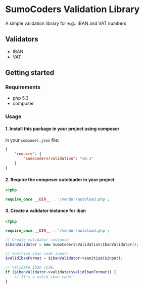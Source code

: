 SumoCoders Validation Library
========================================

A simple validation library for e.g.: IBAN and VAT numbers


Validators
----------------------------------------

- IBAN
- VAT


Getting started
----------------------------------------

### Requirements

- php 5.3
- composer


### Usage

#### 1. Install this package in your project using composer

in your `composer.json` file:

```json
{
    "require": {
        "sumocoders/validation": "v0.1"
    }
}
```

#### 2. Require the composer autoloader in your project

```php
<?php

require_once __DIR__ . '/vendor/autoload.php';
```

#### 3. Create a validator instance for iban

```php
<?php

require_once __DIR__ . '/vendor/autoload.php';

// Create validator instance
$ibanValidator = new SumoCoders\Validation\IbanValidator();

// Sanitize iban code input:
$validIbanFormat = $ibanValidator->sanitize($input);

// Validate iban code:
if ($ibanValidator->validate($validIbanFormat)) {
    // It's a valid iban code!
}
```

